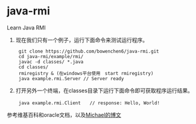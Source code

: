 # java-rmi
Learn Java RMI

1. 现在我们只有一个例子，运行下面命令来测试运行程序。

        git clone https://github.com/bowenchen6/java-rmi.git
        cd java-rmi/example/rmi/
        javac -d classes/ *.java
        cd classes/
        rmiregistry & (在windows平台使用　start rmiregistry)
        java example.rmi.Server // Server ready

2. 打开另外一个终端，在classes目录下运行下面命令即可获取程序运行结果。

        java example.rmi.Client　　// response: Hello, World!

参考维基百科和oracle文档，以及[Michael的博文](http://miknight.blogspot.com/2005/09/how-to-get-java-rmi-going-on-mac-os-x.html)
